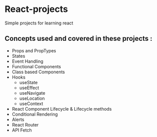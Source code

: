 # React-projects

Simple projects for learning react

## Concepts used and covered in these projects :

- Props and PropTypes 
- States 
- Event Handling 
- Functional Components 
- Class based Components 
- Hooks
    - useState
    - useEffect
    - useNavigate
    - useLocation
    - useContext
- React Component Lifecycle & Lifecycle methods 
- Conditional Rendering 
- Alerts 
- React Router 
- API Fetch